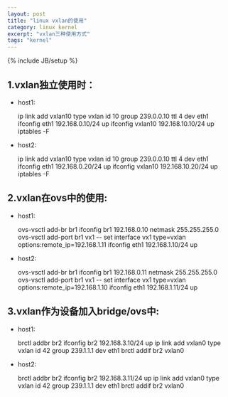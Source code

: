 ```yaml
---
layout: post
title: "linux vxlan的使用"
category: linux kernel
excerpt: "vxlan三种使用方式"
tags: "kernel"
---
```

{% include JB/setup %}
## 1.vxlan独立使用时：

* host1:

    ip link add vxlan10 type vxlan id 10 group 239.0.0.10 ttl 4 dev eth1
    ifconfig eth1 192.168.0.10/24 up
    ifconfig vxlan10 192.168.10.10/24 up
    iptables -F

* host2:

    ip link add vxlan10 type vxlan id 10 group 239.0.0.10 ttl 4 dev eth1
    ifconfig eth1 192.168.0.20/24 up
    ifconfig vxlan10 192.168.10.20/24 up
    iptables -F

## 2.vxlan在ovs中的使用:

* host1:

    ovs-vsctl add-br br1
    ifconfig br1 192.168.0.10 netmask 255.255.255.0
    ovs-vsctl add-port br1 vx1 -- set interface vx1 type=vxlan options:remote_ip=192.168.1.11
    ifconfig eth1 192.168.1.10/24 up

* host2:

    ovs-vsctl add-br br1
    ifconfig br1 192.168.0.11 netmask 255.255.255.0
    ovs-vsctl add-port br1 vx1 -- set interface vx1 type=vxlan options:remote_ip=192.168.1.10
    ifconfig eth1 192.168.1.11/24 up

## 3.vxlan作为设备加入bridge/ovs中:

* host1:

    brctl addbr br2
    ifconfig br2 192.168.3.10/24 up
    ip link add vxlan0 type vxlan id 42 group 239.1.1.1 dev eth1
    brctl addif br2 vxlan0

* host2:

    brctl addbr br2
    ifconfig br2 192.168.3.11/24 up
    ip link add vxlan0 type vxlan id 42 group 239.1.1.1 dev eth1
    brctl addif br2 vxlan0
